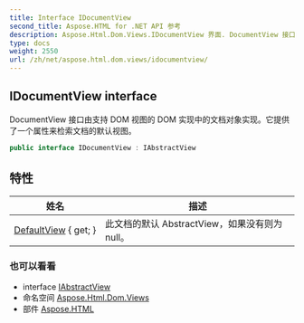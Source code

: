 ```yaml
---
title: Interface IDocumentView
second_title: Aspose.HTML for .NET API 参考
description: Aspose.Html.Dom.Views.IDocumentView 界面. DocumentView 接口由支持 DOM 视图的 DOM 实现中的文档对象实现它提供了一个属性来检索文档的默认视图
type: docs
weight: 2550
url: /zh/net/aspose.html.dom.views/idocumentview/
---
```

## IDocumentView interface

DocumentView 接口由支持 DOM 视图的 DOM 实现中的文档对象实现。它提供了一个属性来检索文档的默认视图。

```csharp
public interface IDocumentView : IAbstractView
```

## 特性

| 姓名 | 描述 |
| --- | --- |
| [DefaultView](../../aspose.html.dom.views/idocumentview/defaultview/) { get; } | 此文档的默认 AbstractView，如果没有则为 null。 |

### 也可以看看

* interface [IAbstractView](../iabstractview/)
* 命名空间 [Aspose.Html.Dom.Views](../../aspose.html.dom.views/)
* 部件 [Aspose.HTML](../../)


